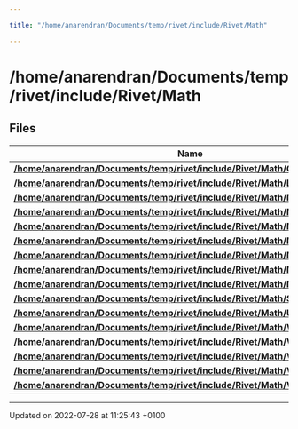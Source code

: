 ```yaml
---

title: "/home/anarendran/Documents/temp/rivet/include/Rivet/Math"

---
```


# /home/anarendran/Documents/temp/rivet/include/Rivet/Math



## Files

| Name           |
| -------------- |
| **[/home/anarendran/Documents/temp/rivet/include/Rivet/Math/Constants.hh](http://example.org/files/constants_8hh/#file-constants.hh)**  |
| **[/home/anarendran/Documents/temp/rivet/include/Rivet/Math/LorentzTrans.hh](http://example.org/files/lorentztrans_8hh/#file-lorentztrans.hh)**  |
| **[/home/anarendran/Documents/temp/rivet/include/Rivet/Math/Math.hh](http://example.org/files/math_8hh/#file-math.hh)**  |
| **[/home/anarendran/Documents/temp/rivet/include/Rivet/Math/MathConstants.hh](http://example.org/files/mathconstants_8hh/#file-mathconstants.hh)**  |
| **[/home/anarendran/Documents/temp/rivet/include/Rivet/Math/MathUtils.hh](http://example.org/files/mathutils_8hh/#file-mathutils.hh)**  |
| **[/home/anarendran/Documents/temp/rivet/include/Rivet/Math/Matrices.hh](http://example.org/files/matrices_8hh/#file-matrices.hh)**  |
| **[/home/anarendran/Documents/temp/rivet/include/Rivet/Math/Matrix3.hh](http://example.org/files/matrix3_8hh/#file-matrix3.hh)**  |
| **[/home/anarendran/Documents/temp/rivet/include/Rivet/Math/MatrixDiag.hh](http://example.org/files/matrixdiag_8hh/#file-matrixdiag.hh)**  |
| **[/home/anarendran/Documents/temp/rivet/include/Rivet/Math/MatrixN.hh](http://example.org/files/matrixn_8hh/#file-matrixn.hh)**  |
| **[/home/anarendran/Documents/temp/rivet/include/Rivet/Math/StdHeader.hh](http://example.org/files/stdheader_8hh/#file-stdheader.hh)**  |
| **[/home/anarendran/Documents/temp/rivet/include/Rivet/Math/Units.hh](http://example.org/files/units_8hh/#file-units.hh)**  |
| **[/home/anarendran/Documents/temp/rivet/include/Rivet/Math/Vector2.hh](http://example.org/files/vector2_8hh/#file-vector2.hh)**  |
| **[/home/anarendran/Documents/temp/rivet/include/Rivet/Math/Vector3.hh](http://example.org/files/vector3_8hh/#file-vector3.hh)**  |
| **[/home/anarendran/Documents/temp/rivet/include/Rivet/Math/Vector4.hh](http://example.org/files/vector4_8hh/#file-vector4.hh)**  |
| **[/home/anarendran/Documents/temp/rivet/include/Rivet/Math/VectorN.hh](http://example.org/files/vectorn_8hh/#file-vectorn.hh)**  |
| **[/home/anarendran/Documents/temp/rivet/include/Rivet/Math/Vectors.hh](http://example.org/files/vectors_8hh/#file-vectors.hh)**  |






-------------------------------

Updated on 2022-07-28 at 11:25:43 +0100
